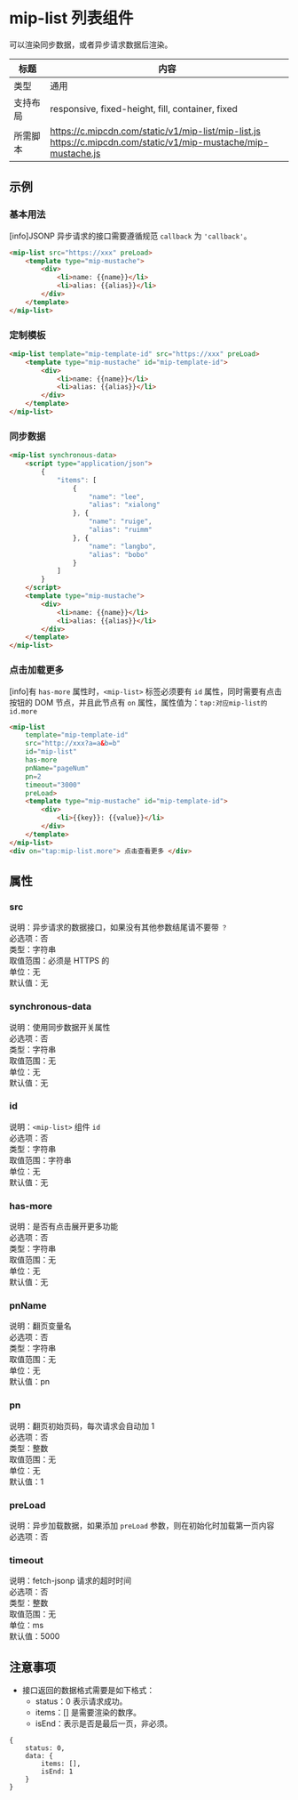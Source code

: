 # mip-list 列表组件

可以渲染同步数据，或者异步请求数据后渲染。

标题|内容
----|----
类型|通用
支持布局|responsive, fixed-height, fill, container, fixed
所需脚本|https://c.mipcdn.com/static/v1/mip-list/mip-list.js<br/> https://c.mipcdn.com/static/v1/mip-mustache/mip-mustache.js

## 示例

### 基本用法

[info]JSONP 异步请求的接口需要遵循规范 `callback` 为 `'callback'`。

```html
<mip-list src="https://xxx" preLoad>
    <template type="mip-mustache">
        <div>
            <li>name: {{name}}</li>
            <li>alias: {{alias}}</li>
        </div>
    </template>
</mip-list>
```

### 定制模板

```html
<mip-list template="mip-template-id" src="https://xxx" preLoad>
    <template type="mip-mustache" id="mip-template-id">
        <div>
            <li>name: {{name}}</li>
            <li>alias: {{alias}}</li>
        </div>
    </template>
</mip-list>
```

### 同步数据

```html
<mip-list synchronous-data>
    <script type="application/json">
        {
            "items": [
                {
                    "name": "lee",
                    "alias": "xialong"
                }, {
                    "name": "ruige",
                    "alias": "ruimm"
                }, {
                    "name": "langbo",
                    "alias": "bobo"
                }
            ]
        }
    </script>
    <template type="mip-mustache">
        <div>
            <li>name: {{name}}</li>
            <li>alias: {{alias}}</li>
        </div>
    </template>
</mip-list>
```

### 点击加载更多

[info]有 `has-more` 属性时，`<mip-list>` 标签必须要有 `id` 属性，同时需要有点击按钮的 DOM 节点，并且此节点有 `on` 属性，属性值为：`tap:对应mip-list的id.more`

```html
<mip-list 
    template="mip-template-id"
    src="http://xxx?a=a&b=b"
    id="mip-list"
    has-more
    pnName="pageNum"
    pn=2
    timeout="3000"
    preLoad>
    <template type="mip-mustache" id="mip-template-id">
        <div>
            <li>{{key}}: {{value}}</li>
        </div>
    </template>
</mip-list>
<div on="tap:mip-list.more"> 点击查看更多 </div>
```


## 属性

### src

说明：异步请求的数据接口，如果没有其他参数结尾请不要带 `？`      
必选项：否    
类型：字符串    
取值范围：必须是 HTTPS 的    
单位：无    
默认值：无

### synchronous-data

说明：使用同步数据开关属性    
必选项：否    
类型：字符串    
取值范围：无    
单位：无    
默认值：无 

### id

说明：`<mip-list>` 组件 `id`    
必选项：否    
类型：字符串    
取值范围：字符串    
单位：无    
默认值：无

### has-more

说明：是否有点击展开更多功能   
必选项：否    
类型：字符串    
取值范围：无    
单位：无    
默认值：无

### pnName

说明：翻页变量名     
必选项：否    
类型：字符串    
取值范围：无    
单位：无    
默认值：pn

### pn

说明：翻页初始页码，每次请求会自动加 1     
必选项：否    
类型：整数    
取值范围：无    
单位：无    
默认值：1 

### preLoad

说明：异步加载数据，如果添加 `preLoad` 参数，则在初始化时加载第一页内容     
必选项：否    

### timeout

说明：fetch-jsonp 请求的超时时间         
必选项：否   
类型：整数   
取值范围：无   
单位：ms   
默认值：5000

## 注意事项

- 接口返回的数据格式需要是如下格式：
    - status：0 表示请求成功。
    - items：[] 是需要渲染的数序。
    - isEnd：表示是否是最后一页，非必须。

```
{
    status: 0, 
    data: { 
        items: [], 
        isEnd: 1 
    }
}  
```    
